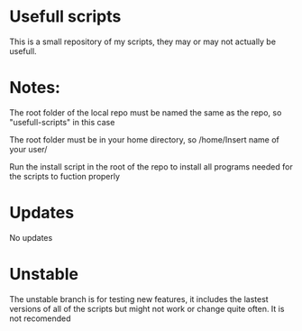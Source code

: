 # Usefull scripts
This is a small repository of my scripts, they may or may not actually be usefull. 

# Notes:

The root folder of the local repo must be named the same as the repo, so "usefull-scripts" in this case

The root folder must be in your home directory, so /home/Insert name of your user/

Run the install script in the root of the repo to install all programs needed for the scripts to fuction properly

# Updates

No updates

# Unstable

The unstable branch is for testing new features, it includes the lastest versions of all of the scripts but might not work or change quite often. It is not recomended

